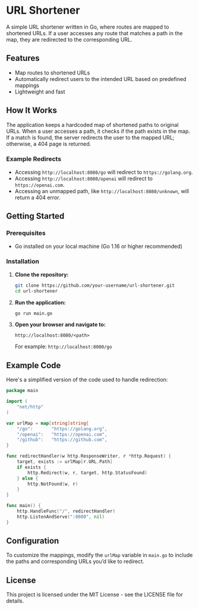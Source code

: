 # URL Shortener

A simple URL shortener written in Go, where routes are mapped to shortened URLs. If a user accesses any route that matches a path in the map, they are redirected to the corresponding URL.

## Features

- Map routes to shortened URLs
- Automatically redirect users to the intended URL based on predefined mappings
- Lightweight and fast

## How It Works

The application keeps a hardcoded map of shortened paths to original URLs. When a user accesses a path, it checks if the path exists in the map. If a match is found, the server redirects the user to the mapped URL; otherwise, a 404 page is returned.

### Example Redirects

- Accessing `http://localhost:8080/go` will redirect to `https://golang.org`.
- Accessing `http://localhost:8080/openai` will redirect to `https://openai.com`.
- Accessing an unmapped path, like `http://localhost:8080/unknown`, will return a 404 error.

## Getting Started

### Prerequisites

- Go installed on your local machine (Go 1.16 or higher recommended)

### Installation

1. **Clone the repository:**
   ```bash
   git clone https://github.com/your-username/url-shortener.git
   cd url-shortener
   ```

2. **Run the application:**
   ```bash
   go run main.go
   ```

3. **Open your browser and navigate to:**
   ```
   http://localhost:8080/<path>
   ```
   For example: `http://localhost:8080/go`

## Example Code

Here's a simplified version of the code used to handle redirection:

```go
package main

import (
    "net/http"
)

var urlMap = map[string]string{
    "/go":       "https://golang.org",
    "/openai":   "https://openai.com",
    "/github":   "https://github.com",
}

func redirectHandler(w http.ResponseWriter, r *http.Request) {
    target, exists := urlMap[r.URL.Path]
    if exists {
        http.Redirect(w, r, target, http.StatusFound)
    } else {
        http.NotFound(w, r)
    }
}

func main() {
    http.HandleFunc("/", redirectHandler)
    http.ListenAndServe(":8080", nil)
}
```

## Configuration

To customize the mappings, modify the `urlMap` variable in `main.go` to include the paths and corresponding URLs you’d like to redirect.

## License

This project is licensed under the MIT License - see the LICENSE file for details.
